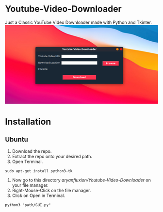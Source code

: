 # Youtube-Video-Downloader
Just a Classic YouTube Video Downloader made with Python and Tkinter.
![Appwrite Playground](preview.png)

# Installation
## Ubuntu
1. Download the repo.
1. Extract the repo onto your desired path.
1. Open Terminal.
```
sudo apt-get install python3-tk
```
1. Now go to this directory  *aryanfluxion/Youtube-Video-Downloader* on your file manager.
1. Right-Mouse-Click on the file manager.
1. Click on Open in Terminal.
```
python3 "path/GUI.py"
```

